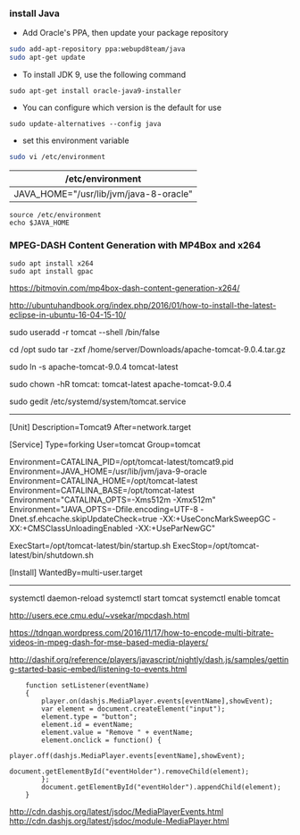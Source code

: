 ### install Java

- Add Oracle's PPA, then update your package repository
```bash
sudo add-apt-repository ppa:webupd8team/java
sudo apt-get update
```
- To install JDK 9, use the following command
```
sudo apt-get install oracle-java9-installer
```
- You can configure which version is the default for use
```
sudo update-alternatives --config java
```
- set this environment variable
```bash
sudo vi /etc/environment
```
|  /etc/environment | 
|:-:|
|  JAVA_HOME="/usr/lib/jvm/java-8-oracle" |
```
source /etc/environment
echo $JAVA_HOME
```


### MPEG-DASH Content Generation with MP4Box and x264



```
sudo apt install x264
sudo apt install gpac
```

https://bitmovin.com/mp4box-dash-content-generation-x264/

http://ubuntuhandbook.org/index.php/2016/01/how-to-install-the-latest-eclipse-in-ubuntu-16-04-15-10/

sudo useradd -r tomcat --shell /bin/false

cd /opt
sudo tar -zxf /home/server/Downloads/apache-tomcat-9.0.4.tar.gz


sudo ln -s apache-tomcat-9.0.4 tomcat-latest

sudo chown -hR tomcat: tomcat-latest apache-tomcat-9.0.4



sudo gedit /etc/systemd/system/tomcat.service

-----------

[Unit]
Description=Tomcat9
After=network.target

[Service]
Type=forking
User=tomcat
Group=tomcat

Environment=CATALINA_PID=/opt/tomcat-latest/tomcat9.pid
Environment=JAVA_HOME=/usr/lib/jvm/java-9-oracle
Environment=CATALINA_HOME=/opt/tomcat-latest
Environment=CATALINA_BASE=/opt/tomcat-latest
Environment="CATALINA_OPTS=-Xms512m -Xmx512m"
Environment="JAVA_OPTS=-Dfile.encoding=UTF-8 -Dnet.sf.ehcache.skipUpdateCheck=true -XX:+UseConcMarkSweepGC -XX:+CMSClassUnloadingEnabled -XX:+UseParNewGC"

ExecStart=/opt/tomcat-latest/bin/startup.sh
ExecStop=/opt/tomcat-latest/bin/shutdown.sh

[Install]
WantedBy=multi-user.target


------------


systemctl daemon-reload
systemctl start tomcat
systemctl enable tomcat



http://users.ece.cmu.edu/~vsekar/mpcdash.html


https://tdngan.wordpress.com/2016/11/17/how-to-encode-multi-bitrate-videos-in-mpeg-dash-for-mse-based-media-players/


http://dashif.org/reference/players/javascript/nightly/dash.js/samples/getting-started-basic-embed/listening-to-events.html

        function setListener(eventName)
        {
            player.on(dashjs.MediaPlayer.events[eventName],showEvent);
            var element = document.createElement("input");
            element.type = "button";
            element.id = eventName;
            element.value = "Remove " + eventName;
            element.onclick = function() {
                player.off(dashjs.MediaPlayer.events[eventName],showEvent);
                document.getElementById("eventHolder").removeChild(element);
            };
            document.getElementById("eventHolder").appendChild(element);
        }


http://cdn.dashjs.org/latest/jsdoc/MediaPlayerEvents.html
http://cdn.dashjs.org/latest/jsdoc/module-MediaPlayer.html

